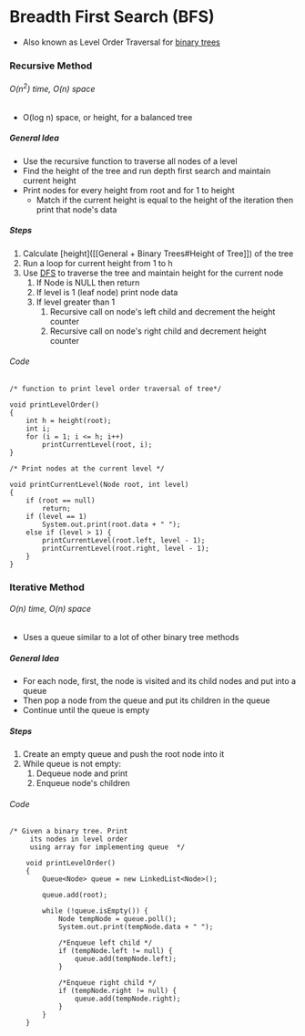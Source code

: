 # Breadth First Search (BFS)

- Also known as Level Order Traversal for [binary trees](obsidian://open?vault=Obsidian%20Vault&file=Work%2FCoding%20Interview%20Notes%2FReview%20Topics%2FData%20Structures%2FTrees%2FGeneral%20%2B%20Binary%20Trees)

### Recursive Method
###### O(n<sup>2</sup>) time, O(n) space
- O(log n) space, or height, for a balanced tree 

##### General Idea
- Use the recursive function to traverse all nodes of a level
- Find the height of the tree and run depth first search and maintain current height
- Print nodes for every height from root and for 1 to height 
	- Match if the current height is equal to the height of the iteration then print that node's data

##### Steps
1. Calculate [height]([[General + Binary Trees#Height of Tree]]) of the tree
2. Run a loop for current height from 1 to h
3. Use [DFS](obsidian://open?vault=Obsidian%20Vault&file=Work%2FCoding%20Interview%20Notes%2FReview%20Topics%2FAlgorithms%2FDepth%20First%20Search) to traverse the tree and maintain height for the current node
	1. If Node is NULL then return
	2. If level is 1 (leaf node) print node data
	3. If level greater than 1
		1. Recursive call on node's left child and decrement the height counter
		2. Recursive call on node's right child and decrement height counter

###### Code

```
/* function to print level order traversal of tree*/

void printLevelOrder()
{
	int h = height(root);
	int i;
	for (i = 1; i <= h; i++)
		printCurrentLevel(root, i);
}

/* Print nodes at the current level */

void printCurrentLevel(Node root, int level)
{
	if (root == null)
		return;
	if (level == 1)
		System.out.print(root.data + " ");
	else if (level > 1) {
		printCurrentLevel(root.left, level - 1);
		printCurrentLevel(root.right, level - 1);
	}
}
```

### Iterative Method
###### O(n) time, O(n) space

- Uses a queue similar to a lot of other binary tree methods

##### General Idea
- For each node, first, the node is visited and its child nodes and put into a queue
- Then pop a node from the queue and put its children in the queue
- Continue until the queue is empty

##### Steps
1. Create an empty queue and push the root node into it
2. While queue is not empty:
	1. Dequeue node and print
	2. Enqueue node's children

###### Code
```
/* Given a binary tree. Print
     its nodes in level order
     using array for implementing queue  */
     
    void printLevelOrder()
    {
        Queue<Node> queue = new LinkedList<Node>();

        queue.add(root);

        while (!queue.isEmpty()) {
            Node tempNode = queue.poll();
            System.out.print(tempNode.data + " ");
            
            /*Enqueue left child */
            if (tempNode.left != null) {
                queue.add(tempNode.left);
            }
            
            /*Enqueue right child */
            if (tempNode.right != null) {
                queue.add(tempNode.right);
            }
        }
    }
```


